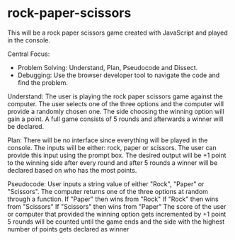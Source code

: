 # rock-paper-scissors
This will be a rock paper scissors game created with JavaScript and played in the console.

Central Focus:
- Problem Solving: Understand, Plan, Pseudocode and Dissect.
- Debugging: Use the browser developer tool to navigate the code and find the problem.

Understand: 
The user is playing the rock paper scissors game against the computer. The user selects one of the three options and the computer will provide a randomly chosen one. The side choosing the winning option will gain a point. A full game consists of 5 rounds and afterwards a winner will be declared.

Plan:
There will be no interface since everything will be played in the console. 
The inputs will be either: rock, paper or scissors. The user can provide this input using the prompt box.
The desired output will be +1 point to the winning side after every round and after 5 rounds a winner will be declared based on who has the most points.

Pseudocode:
User inputs a string value of either "Rock", "Paper" or "Scissors".
The computer returns one of the three options at random through a function.
If "Paper" then wins from "Rock"
If "Rock" then wins from "Scissors"
If "Scissors" then wins from "Paper"
The score of the user or computer that provided the winning option gets incremented by +1 point
5 rounds will be counted until the game ends and the side with the highest number of points gets declared as winner

